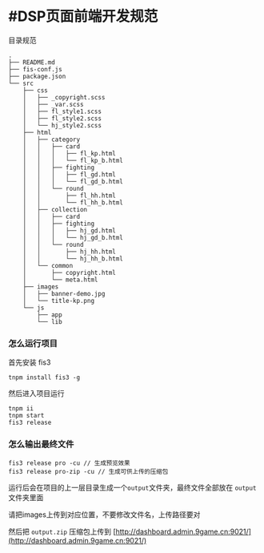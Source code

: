 # #DSP页面前端开发规范  
目录规范

```
.
├── README.md
├── fis-conf.js
├── package.json
└── src
    ├── css
    │   ├── _copyright.scss
    │   ├── _var.scss
    │   ├── fl_style1.scss
    │   ├── fl_style2.scss
    │   └── hj_style2.scss
    ├── html
    │   ├── category
    │   │   ├── card
    │   │   │   ├── fl_kp.html
    │   │   │   └── fl_kp_b.html
    │   │   ├── fighting
    │   │   │   ├── fl_gd.html
    │   │   │   └── fl_gd_b.html
    │   │   └── round
    │   │       ├── fl_hh.html
    │   │       └── fl_hh_b.html
    │   ├── collection
    │   │   ├── card
    │   │   ├── fighting
    │   │   │   ├── hj_gd.html
    │   │   │   └── hj_gd_b.html
    │   │   └── round
    │   │       ├── hj_hh.html
    │   │       └── hj_hh_b.html
    │   └── common
    │       ├── copyright.html
    │       └── meta.html
    ├── images
    │   ├── banner-demo.jpg
    │   └── title-kp.png
    └── js
        ├── app
        └── lib

```

### 怎么运行项目

首先安装 fis3

```
tnpm install fis3 -g
```

然后进入项目运行

```
tnpm ii
tnpm start
fis3 release
```

### 怎么输出最终文件

```
fis3 release pro -cu // 生成预览效果
fis3 release pro-zip -cu // 生成可供上传的压缩包
```

运行后会在项目的上一层目录生成一个`output`文件夹，最终文件全部放在 `output`文件夹里面

请把images上传到对应位置，不要修改文件名，上传路径要对

然后把 `output.zip` 压缩包上传到 [http://dashboard.admin.9game.cn:9021/](http://dashboard.admin.9game.cn:9021/)



